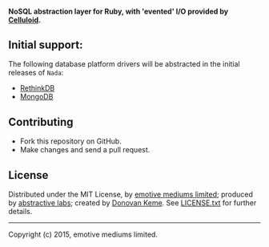 #### NoSQL abstraction layer for Ruby, with 'evented' I/O provided by [Celluloid](http://celluloid.io).

## Initial support:

The following database platform drivers will be abstracted in the initial releases of `Nada`:

* [RethinkDB](https://github.com/rethinkdb/rethinkdb/tree/next/drivers/ruby)
* [MongoDB](https://github.com/mongodb/mongo-ruby-driver)


## Contributing

* Fork this repository on GitHub.
* Make changes and send a pull request.

## License

Distributed under the MIT License, by [emotive mediums limited](https://github.com/emotivemediums); produced by [abstractive labs](https://github.com/abstractive); created by [Donovan Keme](https://github.com/digitalextremist). See [LICENSE.txt](https://github.com/abstractive/nada/blob/master/LICENSE.txt) for further details.

---

Copyright (c) 2015, emotive mediums limited.
